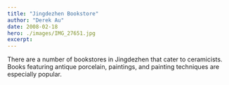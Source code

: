 ```yaml
---
title: "Jingdezhen Bookstore"
author: "Derek Au"
date: 2008-02-18
hero: ./images/IMG_27651.jpg
excerpt: 
---
```


There are a number of bookstores in Jingdezhen that cater to ceramicists. Books featuring antique porcelain, paintings, and painting techniques are especially popular.
